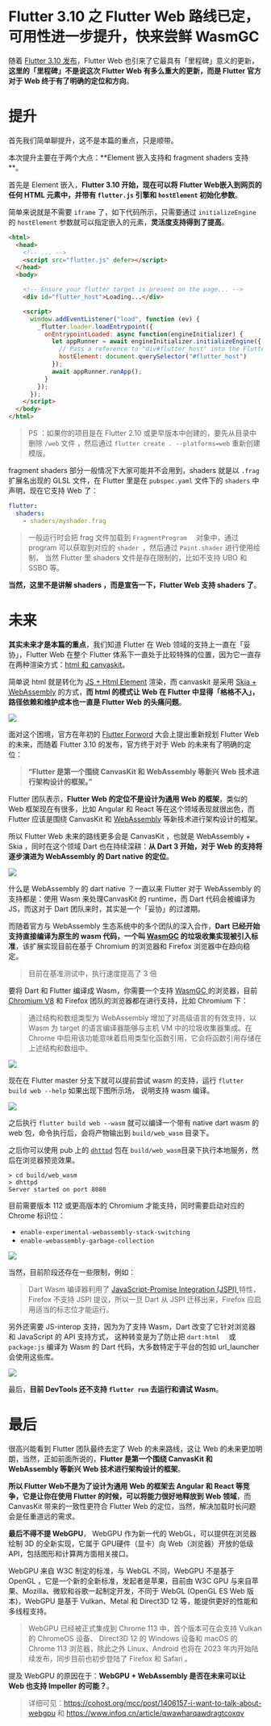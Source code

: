 # Flutter 3.10 之 Flutter Web 路线已定，可用性进一步提升，快来尝鲜 WasmGC

随着 [Flutter 3.10 发布](https://juejin.cn/post/7231565908631633979)，Flutter Web 也引来了它最具有「里程碑」意义的更新，**这里的「里程碑」不是说这次 Flutter Web 有多么重大的更新，而是 Flutter 官方对于 Web 终于有了明确的定位和方向**。

# 提升

首先我们简单聊提升，这不是本篇的重点，只是顺带。

本次提升主要在于两个大点：**Element 嵌入支持和 fragment shaders 支持 **。

首先是 Element 嵌入，**Flutter 3.10 开始，现在可以将 Flutter Web嵌入到网页的任何 HTML 元素中，并带有 `flutter.js` 引擎和 `hostElement`   初始化参数**。 

简单来说就是不需要  `iframe` 了，如下代码所示，只需要通过 `initializeEngine ` 的 `hostElement` 参数就可以指定嵌入的元素，**灵活度支持得到了提高**。

```html
<html>
  <head>
    <!-- ... -->
    <script src="flutter.js" defer></script>
  </head>
  <body>

    <!-- Ensure your flutter target is present on the page... -->
    <div id="flutter_host">Loading...</div>

    <script>
      window.addEventListener("load", function (ev) {
        _flutter.loader.loadEntrypoint({
          onEntrypointLoaded: async function(engineInitializer) {
            let appRunner = await engineInitializer.initializeEngine({
              // Pass a reference to "div#flutter_host" into the Flutter engine.
              hostElement: document.querySelector("#flutter_host")
            });
            await appRunner.runApp();
          }
        });
      });
    </script>
  </body>
</html>
```

> PS ：如果你的项目是在 Flutter 2.10 或更早版本中创建的，要先从目录中删除 `/web`  文件 ，然后通过  `flutter create . --platforms=web` 重新创建模版。

fragment shaders 部分一般情况下大家可能并不会用到，shaders 就是以  `.frag`  扩展名出现的 GLSL 文件，在 Flutter 里是在 `pubspec.yaml`  文件下的 `shaders` 中声明，现在它支持 Web 了：

```yaml
flutter:
  shaders:
    - shaders/myshader.frag
```

> 一般运行时会把 frag 文件加载到 `FragmentProgram  ` 对象中，通过 program 可以获取到对应的 `shader `，然后通过 `Paint.shader` 进行使用绘制， 当然 Flutter 里 shaders 文件是存在限制的，比如不支持 UBO 和 SSBO 等。

**当然，这里不是讲解 shaders ，而是宣告一下，Flutter Web 支持 shaders 了**。

# 未来

**其实未来才是本篇的重点**，我们知道 Flutter 在 Web 领域的支持上一直在「妥协」，Flutter Web 在整个 Flutter 体系下一直处于比较特殊的位置，因为它一直存在两种渲染方式：[html 和 canvaskit](https://juejin.cn/post/7095294020900880420)。

简单说 html 就是转化为 [JS + Html Element](https://juejin.cn/post/7095294020900880420) 渲染，而 canvaskit 是采用 [Skia + WebAssembly](https://skia.org/docs/user/modules/canvaskit/)  的方式，**而 html 的模式让 Web 在 Flutter  中显得「格格不入」，路径依赖和维护成本也一直是 Flutter Web 的头痛问题**。

![](http://img.cdn.guoshuyu.cn/20230512_IOW/image1.png)

面对这个困境，官方在年初的 [Flutter Forword](https://juejin.cn/post/7192646390948823098)  大会上提出重新规划 Flutter Web 的未来，而随着 Flutter 3.10 的发布，官方终于对于 Web 的未来有了明确的定位：

> **“Flutter 是第一个围绕 CanvasKit 和 WebAssembly 等新兴 Web 技术进行架构设计的框架。”**

Flutter 团队表示，**Flutter Web 的定位不是设计为通用 Web 的框架**，类似的 Web 框架现在有很多，比如 Angular 和 React 等在这个领域表现就很出色，而 Flutter 应该是围绕 CanvasKit 和 [WebAssembly](https://webassembly.org/) 等新技术进行架构设计的框架。

所以 Flutter Web 未来的路线更多会是 CanvasKit ，也就是 WebAssembly + Skia ，同时在这个领域 Dart 也在持续深耕：**从 Dart 3 开始，对于 Web 的支持将逐步演进为  WebAssembly 的 Dart native 的定位**。

![](http://img.cdn.guoshuyu.cn/20230512_IOW/image2.png)

什么是  WebAssembly 的 dart native ？一直以来 Flutter 对于 WebAssembly 的支持都是：使用 Wasm 来处理CanvasKit 的 runtime，而 Dart 代码会被编译为 JS，而这对于 Dart 团队来时，其实是一个「妥协」的过渡期。

而随着官方与 WebAssembly 生态系统中的多个团队的深入合作，**Dart 已经开始支持直接编译为原生的 wasm 代码，一个叫 [WasmGC]((https://github.com/WebAssembly/gc/blob/main/proposals/gc/Overview.md))  的垃圾收集实现被引入标准**，该扩展实现目前在基于 Chromium 的浏览器和 Firefox 浏览器中在趋向稳定。  

> 目前在基准测试中，执行速度提高了 3 倍

要将 Dart 和 Flutter 编译成 Wasm，你需要一个支持 [WasmGC ](https://github.com/WebAssembly/gc/tree/main/proposals/gc) 的浏览器，目前 [Chromium V8](https://chromestatus.com/feature/6062715726462976) 和 Firefox 团队的浏览器都在进行支持，比如 Chromium 下：

> 通过结构和数组类型为 WebAssembly 增加了对高级语言的有效支持，以 Wasm 为 target 的语言编译器能够与主机 VM 中的垃圾收集器集成。在 Chrome 中启用该功能意味着启用类型化函数引用，它会将函数引用存储在上述结构和数组中。

![](http://img.cdn.guoshuyu.cn/20230512_IOW/image3.png)

现在在 Flutter master 分支下就可以提前尝试 wasm 的支持，运行 `flutter build web --help` 如果出现下图所示场， 说明支持 wasm 编译。

![](http://img.cdn.guoshuyu.cn/20230512_IOW/image4.png)

之后执行 `flutter build web --wasm` 就可以编译一个带有 native dart wasm 的 web 包，命令执行后，会将产物输出到 `build/web_wasm` 目录下。

之后你可以使用 pub 上的  [`dhttpd`](https://pub.dev/packages/dhttpd)  包在 `build/web_wasm`目录下执行本地服务，然后在浏览器预览效果。

```
> cd build/web_wasm
> dhttpd
Server started on port 8080
```

目前需要版本 112 或更高版本的 Chromium 才能支持，同时需要启动对应的 Chrome 标识位：

- `enable-experimental-webassembly-stack-switching`
- `enable-webassembly-garbage-collection`

![](http://img.cdn.guoshuyu.cn/20230512_IOW/image5.png) 

当然，目前阶段还存在一些限制，例如：

> Dart Wasm 编译器利用了 [ JavaScript-Promise Integration (JSPI)  ](https://github.com/WebAssembly/js-promise-integration/blob/main/proposals/js-promise-integration/Overview.md)特性，Firefox 不支持 JSPI 提议，所以一旦 Dart 从 JSPI 迁移出来，Firefox 应启用适当的标志位才能运行。

另外还需要  JS-interop 支持，因为为了支持 Wasm，Dart 改变了它针对浏览器和 JavaScript  的 API 支持方式， 这种转变是为了防止把 `dart:html  `  或   `package:js`  编译为 Wasm 的 Dart 代码，大多数特定于平台的包如  url_launcher 会使用这些库。

![](http://img.cdn.guoshuyu.cn/20230512_IOW/image6.png)

最后，**目前  DevTools 还不支持 `flutter run`  去运行和调试 Wasm**。

# 最后

很高兴能看到 Flutter 团队最终去定了 Web 的未来路线，这让 Web 的未来更加明朗，当然，正如前面所说的，**Flutter 是第一个围绕 CanvasKit 和 WebAssembly 等新兴 Web 技术进行架构设计的框架**。

**所以 Flutter Web不是为了设计为通用 Web 的框架去 Angular 和 React 等竞争，它是让你在使用 Flutter 的时候，可以将能力很好地释放到 Web 领域**，而 CanvasKit 带来的一致性更符合 Flutter Web 的定位，当然，解决加载时长问题会是任重道远的需求。

**最后不得不提 WebGPU**， WebGPU 作为新一代的 WebGL，可以提供在浏览器绘制 3D 的全新实现，它属于 GPU硬件（显卡）向 Web（浏览器）开放的低级 API，包括图形和计算两方面相关接口。

WebGPU 来自 W3C 制定的标准，与 WebGL 不同，WebGPU 不是基于 OpenGL ，它是一个新的全新标准，发起者是苹果，目前由 W3C GPU 与来自苹果、Mozilla、微软和谷歌一起制定开发，不同于 WebGL (OpenGL ES Web 版本)，WebGPU 是基于 Vulkan、Metal 和 Direct3D 12 等，能提供更好的性能和多线程支持。

> WebGPU 已经被正式集成到 Chrome 113 中，首个版本可在会支持 Vulkan 的 ChromeOS 设备、 Direct3D 12 的 Windows 设备和 macOS 的 Chrome 113 浏览器，除此之外 Linux、Android 也将在 2023 年内开始陆续发布，同步目前也初步登陆了 Firefox 和 Safari 。

提及 WebGPU 的原因在于：**WebGPU + WebAssembly 是否在未来可以让 Web 也支持 Impeller 的可能？**。

> 详细可见：https://cohost.org/mcc/post/1406157-i-want-to-talk-about-webgpu 和 https://www.infoq.cn/article/qwawharqawdragtcoxqv